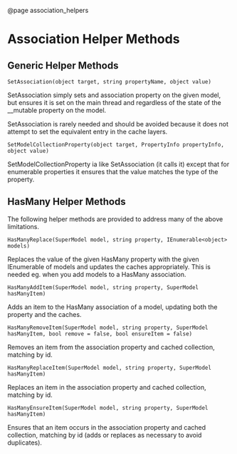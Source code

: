 @page association_helpers

# Association Helper Methods



## Generic Helper Methods

`SetAssociation(object target, string propertyName, object value)`

SetAssociation simply sets and association property on the given model, but ensures it is set on the main thread and regardless of the state of the __mutable property on the model.

SetAssociation is rarely needed and should be avoided because it does not attempt to set the equivalent entry in the cache layers.

`SetModelCollectionProperty(object target, PropertyInfo propertyInfo, object value)`

SetModelCollectionProperty ia like SetAssociation (it calls it) except that for enumerable properties it ensures that the value matches the type of the property.



## HasMany Helper Methods

The following helper methods are provided to address many of the above limitations.

`HasManyReplace(SuperModel model, string property, IEnumerable<object> models)`

Replaces the value of the given HasMany property with the given IEnumerable of models and updates the caches appropriately.
This is needed eg. when you add models to a HasMany association.

`HasManyAddItem(SuperModel model, string property, SuperModel hasManyItem)`

Adds an item to the HasMany association of a model, updating both the property and the caches.

`HasManyRemoveItem(SuperModel model, string property, SuperModel hasManyItem, bool remove = false, bool ensureItem = false)`

Removes an item from the association property and cached collection, matching by id.

`HasManyReplaceItem(SuperModel model, string property, SuperModel hasManyItem)`

Replaces an item in the association property and cached collection, matching by id.

`HasManyEnsureItem(SuperModel model, string property, SuperModel hasManyItem)`

Ensures that an item occurs in the association property and cached collection, matching by id (adds or replaces as necessary to avoid duplicates).

